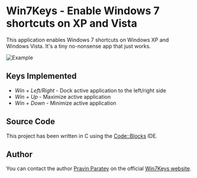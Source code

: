 Win7Keys - Enable Windows 7 shortcuts on XP and Vista
=====================================================

This application enables Windows 7 shortcuts on Windows XP and Windows Vista. It's a tiny no-nonsense app that just works.

![Example](https://raw.github.com/pravin/Win7Keys/master/img/win7keys.png)
        
Keys Implemented
----------------

 + *Win + Left/Right* - Dock active application to the left/right side
 + *Win + Up* - Maximize active application
 + *Win + Down*  - Minimize active application


Source Code
-----------
This project has been written in C using the [Code::Blocks](http://www.codeblocks.org/) IDE.


Author
-------
You can contact the author [Pravin Paratey](http://pravin.insanitybegins.com) on the official 
[Win7Keys website](http://pravin.insanitybegins.com/dev/win7keys-windows-7-keys-emulator-for-xp-and-vista).

